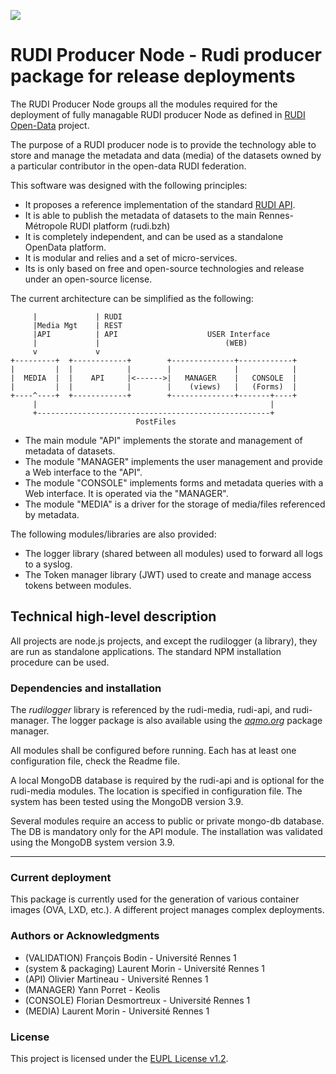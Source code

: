 ![](logo.png)

RUDI Producer Node - Rudi producer package for release deployments
=====================================================================

The RUDI Producer Node groups all the modules required for the
deployment of fully managable RUDI producer Node as defined in [RUDI
Open-Data](https://rudi.datarennes.fr/) project.

The purpose of a RUDI producer node is to provide the technology able
to store and manage the metadata and data (media) of the datasets
owned by a particular contributor in the open-data RUDI federation.

This software was designed with the following principles:
   * It proposes a reference implementation of the standard [RUDI API](https://app.swaggerhub.com/apis/OlivierMartineau/RUDI-PRODUCER/1.2.3).
   * It is able to publish the metadata of datasets to the main Rennes-Métropole RUDI platform (rudi.bzh)
   * It is completely independent, and can be used as a standalone OpenData platform.
   * It is modular and relies and a set of micro-services.
   * Its is only based on free and open-source technologies and release under an open-source license.

The current architecture can be simplified as the following:

```text
     |             | RUDI
     |Media Mgt    | REST
     |API          | API                    USER Interface
     |             |                            (WEB)
     v             v
+---------+  +------------+        +--------------+------------+
|         |  |            |        |              |            |
|  MEDIA  |  |    API     |<------>|   MANAGER    |   CONSOLE  |
|         |  |            |        |    (views)   |   (Forms)  |
+----^----+  +------------+        +--------------+-------+----+
     |                                                    |
     +----------------------------------------------------+
                            PostFiles
```

  * The main module "API" implements the storate and management of metadata of datasets.
  * The module "MANAGER" implements the user management and provide a Web interface to the "API".
  * The module "CONSOLE" implements forms and metadata queries with a Web interface. It is operated via the "MANAGER".
  * The module "MEDIA" is a driver for the storage of media/files referenced by metadata.

The following modules/libraries are also provided:
  * The logger library (shared between all modules) used to forward all logs to a syslog.
  * The Token manager library (JWT) used to create and manage access tokens between modules.

## Technical high-level description

All projects are node.js projects, and except the rudilogger (a
library), they are run as standalone applications. The standard NPM
installation procedure can be used.

### Dependencies and installation

The *rudilogger* library is referenced by the rudi-media, rudi-api,
and rudi-manager. The logger package is also available using the
[*aqmo.org*](https://repository.aqmo.org/npm/) package manager.

All modules shall be configured before running. Each has at least
one configuration file, check the Readme file.

A local MongoDB database is required by the rudi-api and is optional
for the rudi-media modules. The location is specified in configuration
file. The system has been tested using the MongoDB version 3.9.

Several modules require an access to public or private mongo-db
database. The DB is mandatory only for the API module. The
installation was validated using the MongoDB system version 3.9.

* * *

### Current deployment

This package is currently used for the generation of various container
images (OVA, LXD, etc.). A different project manages complex deployments.

### Authors or Acknowledgments
*   (VALIDATION) François Bodin - Université Rennes 1
*   (system & packaging) Laurent Morin - Université Rennes 1
*   (API) Olivier Martineau - Université Rennes 1
*   (MANAGER) Yann Porret  - Keolis
*   (CONSOLE) Florian Desmortreux - Université Rennes 1
*   (MEDIA) Laurent Morin - Université Rennes 1

### License

This project is licensed under the [EUPL License v1.2](LICENCE.md).
